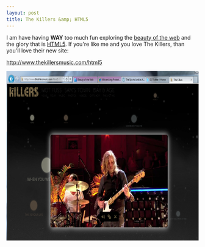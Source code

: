 ```yaml
---
layout: post
title: The Killers &amp; HTML5
---
```

I am have having <strong>WAY</strong> too much fun exploring the <a href="http://www.beautyoftheweb.com">beauty of the web</a> and the glory that is <a href="http://www.beautyoftheweb.com/#/highlights/html5">HTML5</a>.  If you're like me and you love The Killers, than you'll love their new site:

<a href="http://www.thekillersmusic.com/html5">http://www.thekillersmusic.com/html5</a>

<a href="http://www.thekillersmusic.com/html5#videos-browse"><img title="killers" src="/images/2010-09-15-killers-1024x635.png" alt="" width="717" height="445" /></a>
